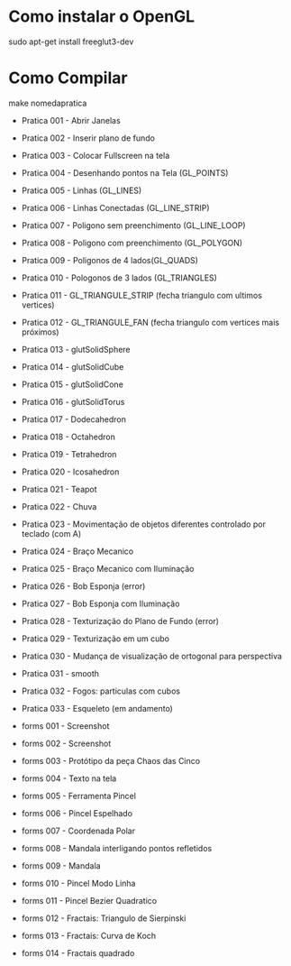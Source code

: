 # Como instalar o OpenGL

 sudo apt-get install freeglut3-dev

# Como Compilar

make nomedapratica

- Pratica 001 - Abrir Janelas

- Pratica 002 - Inserir plano de fundo

- Pratica 003 - Colocar Fullscreen na tela

- Pratica 004 - Desenhando pontos na Tela (GL_POINTS)

- Pratica 005 - Linhas (GL_LINES)

- Pratica 006 - Linhas Conectadas (GL_LINE_STRIP)

- Pratica 007 - Poligono sem preenchimento (GL_LINE_LOOP)

- Pratica 008 - Poligono com preenchimento (GL_POLYGON)

- Pratica 009 - Poligonos de 4 lados(GL_QUADS)

- Pratica 010 - Pologonos de 3 lados (GL_TRIANGLES)

- Pratica 011 - GL_TRIANGULE_STRIP (fecha triangulo com ultimos vertices)

- Pratica 012 - GL_TRIANGULE_FAN (fecha triangulo com vertices mais próximos)

- Pratica 013 - glutSolidSphere

- Pratica 014 - glutSolidCube

- Pratica 015 - glutSolidCone

- Pratica 016 - glutSolidTorus

- Pratica 017 - Dodecahedron

- Pratica 018 - Octahedron

- Pratica 019 - Tetrahedron

- Pratica 020 - Icosahedron

- Pratica 021 - Teapot

- Pratica 022 - Chuva

- Pratica 023 - Movimentação de objetos diferentes controlado por teclado (com A)

- Pratica 024 - Braço Mecanico

- Pratica 025 - Braço Mecanico com Iluminação

- Pratica 026 - Bob Esponja (error)

- Pratica 027 - Bob Esponja com Iluminação

- Pratica 028 - Texturização do Plano de Fundo (error)

- Pratica 029 - Texturização em um cubo

- Pratica 030 - Mudança de visualização de ortogonal para perspectiva

- Pratica 031 - smooth

- Pratica 032 - Fogos: particulas com cubos

- Pratica 033 - Esqueleto (em andamento)

- forms 001 - Screenshot

- forms 002 - Screenshot

- forms 003 - Protótipo da peça Chaos das Cinco

- forms 004 - Texto na tela

- forms 005 - Ferramenta Pincel

- forms 006 - Pincel Espelhado

- forms 007 - Coordenada Polar

- forms 008 - Mandala interligando pontos refletidos

- forms 009 - Mandala

- forms 010 - Pincel Modo Linha

- forms 011 - Pincel Bezier Quadratico

- forms 012 - Fractais: Triangulo de Sierpinski

- forms 013 - Fractais: Curva de Koch

- forms 014 - Fractais quadrado